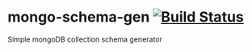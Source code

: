 # mongo-schema-gen [![Build Status](https://travis-ci.org/toystars/mongo-schema-gen.svg?branch=master)](https://travis-ci.org/toystars/mongo-schema-gen)
Simple mongoDB collection schema generator
